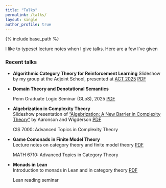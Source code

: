```yaml
---
title: "Talks"
permalink: /talks/
layout: single
author_profile: true
---
```


{% include base_path %}

I like to typeset lecture notes when I give talks. Here are a few I've given

### Recent talks

- **Algorithmic Category Theory for Reinforcement Learning**
  Slideshow by my group at the Adjoint School, presented at [ACT 2025](https://gataslab.org/act2025/act2025) [PDF](/files/ACT_presentation.pdf)

- **Domain Theory and Denotational Semantics**  

  Penn Graduate Logic Seminar (GLoS), 2025
  [PDF](/files/domain-theory.pdf)

- **Algebrization in Complexity Theory**  
  Slideshow presentation of [“Algebrization: A New Barrier in Complexity Theory”](https://www.scottaaronson.com/papers/alg.pdf) by Aaronson and Wigderson [PDF](/files/algebrization.pdf)

  CIS 7000: Advanced Topics in Complexity Theory


- **Game Comonads in Finite Model Theory**  
  Lecture notes on category theory and finite model theory [PDF](/files/game-comonads.pdf)

  MATH 6710: Advanced Topics in Category Theory

- **Monads in Lean**  
  Introduction to monads in Lean and in category theory [PDF](/files/monads.pdf)

  Lean reading seminar